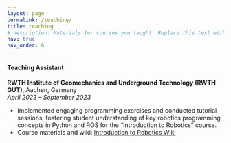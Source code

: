 ```yaml
---
layout: page
permalink: /teaching/
title: teaching
# description: Materials for courses you taught. Replace this text with your description.
nav: true
nav_order: 6
---
```



#### Teaching Assistant  
**RWTH Institute of Geomechanics and Underground Technology (RWTH GUT)**, Aachen, Germany  
_April 2023 – September 2023_  
- Implemented engaging programming exercises and conducted tutorial sessions, fostering student understanding of key robotics programming concepts in Python and ROS for the “Introduction to Robotics” course.
- Course materials and wiki: [Introduction to Robotics Wiki](https://git.rwth-aachen.de/gut-teaching/introduction-to-robotics/introduction-to-robotics/-/wikis/Introduction-to-robotics)

